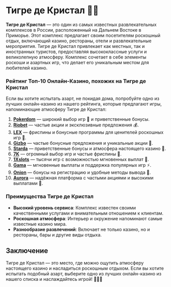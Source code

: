 # Тигре де Кристал 🐯💎

**Тигре де Кристал** — это один из самых известных развлекательных комплексов в России, расположенный на Дальнем Востоке в Приморье. Этот комплекс предлагает своим посетителям роскошный отдых, включающий казино, рестораны, отели и развлекательные мероприятия. Тигре де Кристал привлекает как местных, так и иностранных туристов, предоставляя высококлассные услуги и великолепную атмосферу. Комплекс сочетает в себе элементы роскоши и азартных игр, что делает его уникальным местом для любителей казино.

### Рейтинг Топ-10 Онлайн-Казино, похожих на Тигре де Кристал

Если вы хотите испытать азарт, не покидая дома, попробуйте одно из лучших онлайн-казино из нашего рейтинга, которые предлагают игры, напоминающие атмосферу Тигре де Кристал:

1. **[Pokerdom](https://brandplay.link/4k77v2yx)** — широкий выбор игр 🎲 и приветственные бонусы.
2. **[Riobet](https://brandplay.link/7xBLTPyj)** — частые акции и эксклюзивные предложения 💰.
3. **[LEX](https://brandplay.link/zW4hdDFV)** — фриспины и бонусные программы для ценителей роскошных игр 🎉.
4. **[Gizbo](https://brandplay.link/bprXw4YV)** — частые бонусные предложения и уникальные акции 🎁.
5. **[Starda](https://brandplay.link/fB7xwRFL)** — приветственные бонусы и атмосфера настоящего казино 🎈.
6. **[7K](https://brandplay.link/BvQyFShp)** — огромный выбор игр и частые фриспины 🎯.
7. **[1Xslots](https://brandplay.link/hSB1khtr)** — тысячи игр с возможностью мгновенных выплат 🌟.
8. **[Gama](https://brandplay.link/j6NMKsDz)** — мгновенные выплаты и поддержка популярных игр ⚡.
9. **[Onion](https://brandplay.link/zBGRVpQ9)** — бонусы на регистрацию и удобные методы вывода 🎰.
10. **[Aurora](https://10trafic-stat2.com/click/668546556bcc6313411604bd/6766/13032/subaccount)** — надёжная платформа с частыми акциями и высокими выплатами 💎.

### Преимущества Тигре де Кристал

- **Высокий уровень сервиса**: Комплекс известен своими качественными услугами и внимательным отношением к клиентам.
- **Роскошная атмосфера**: Интерьер и окружение напоминают самые известные казино мира.
- **Разнообразие развлечений**: Включает не только казино, но и рестораны, бары и другие виды отдыха.

## Заключение

Тигре де Кристал — это место, где можно ощутить атмосферу настоящего казино и насладиться роскошным отдыхом. Если вы хотите испытать подобный азарт, выберите одно из лучших онлайн-казино из нашего списка и наслаждайтесь игрой! 🎉🎰💸
